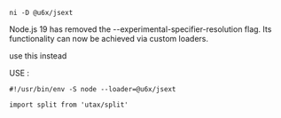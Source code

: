 <!-- EDIT /Users/z/user/jsext/readme.md -->

```
ni -D @u6x/jsext
```

Node.js 19 has removed the --experimental-specifier-resolution flag. Its functionality can now be achieved via custom loaders.

use this instead

USE :

```
#!/usr/bin/env -S node --loader=@u6x/jsext

import split from 'utax/split'
```
